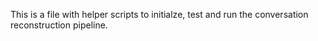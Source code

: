 This is a file with helper scripts to initialze, test and run the conversation reconstruction pipeline.
